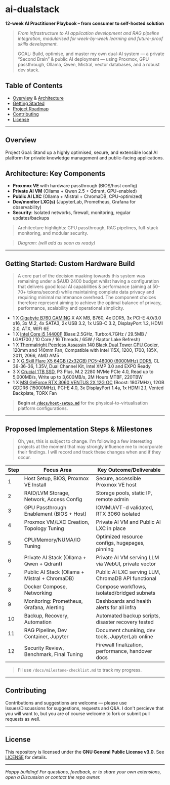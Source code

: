 # ai-dualstack

**12-week AI Practitioner Playbook – from consumer to self-hosted solution**

> *From infrastructure to AI application development and RAG pipeline integration, modularised for week-by-week learning and future-proof skills development.*
>
> GOAL: Build, optimise, and master my own dual-AI system — a private “Second Brain” & public AI deployment — using Proxmox, GPU passthrough, Ollama, Qwen, Mistral, vector databases, and a robust dev stack.  
>  


## Table of Contents

- [Overview](#overview) & [Architecture](#architecture-key-components)
- [Getting Started](#getting-started-custom-hardware-build)
- [Project Roadmap](#proposed-implementation-steps--milestones)
- [Contributing](#contributing)
- [License](#license)

---

## Overview
Project Goal: Stand up a highly optimised, secure, and extensible local AI platform for private knowledge management and public-facing applications.

## **Architecture: Key Components**
* **Proxmox VE** with hardware passthrough (BIOS/host config)
* **Private AI VM** (Ollama \+ Qwen 2.5 \+ Qdrant, GPU-enabled)
* **Public AI LXC** (Ollama \+ Mistral \+ ChromaDB, CPU-optimized)
* **Dev/monitor LXC(s)** (JupyterLab, Prometheus, Grafana for observability)
* **Security**: Isolated networks, firewall, monitoring, regular updates/backups 
> Architecture highlights: GPU passthrough, RAG pipelines, full-stack monitoring, and modular security.

> _*Diagram: (will add as soon as ready)*_

---

## Getting Started: Custom Hardware Build
> A core part of the decision maaking towards this system was remaining under a $AUD 2400 budget whilst having a configuration that delivers good local AI capabilities \& performance (aiming at 50-70+ tokens/second) while maintaining complete data privacy and requiring minimal maintenance overhead. The component choices therefore represent aiming to achieve the optimal balance of privacy, performance, scalability and operational simplicity. 

 - 1 X [Gigabyte B760 GAMING](https://www.gigabyte.com/Motherboard/B760-GAMING-X-DDR4-rev-10) X AX MB, B760, 4x DDR5, 3x PCI-E 4.0/3.0 x16, 3x M.2, 4x SATA3, 2x USB 3.2, 1x USB-C 3.2, DisplayPort 1.2, HDMI 2.0, ATX, WIFI 6E
 - 1 X [Intel Core i5 14400F](https://www.intel.com/content/www/us/en/products/sku/236777/intel-core-i5-processor-14400f-20m-cache-up-to-4-70-ghz/specifications.html) (Base:2.5GHz, Turbo:4.7GHz / 29.5MB / LGA1700 / 10 Core / 16 Threads / 65W / Raptor Lake Refresh)
  - 1 X [Thermalright Peerless Assassin 140 Black Dual Tower CPU Cooler](https://www.thermalright.com/product/peerless-assassin-140-black/), 120mm and 140mm Fan, Compatible with Intel 115X, 1200, 1700, 185X, 2011, 2066, AMD AM5
 - 2 X [G.Skill Flare X5 64GB (2x32GB) PC5-48000 (6000MHz) DDR5](https://www.gskill.com/products/1/165/396/Flare-X5-DDR5-AMD-EXPO), CL 36-36-36, 1.35V, Dual Channel Kit, Intel XMP 3.0 and EXPO Ready
 - 3 X [Crucial 1TB SSD](https://www.crucial.com/ssd/p3-plus/CT1000P3PSSD8), P3 Plus, M.2 2280 NVMe PCIe 4.0, Read up to 5,000MB/s, Write up to 3,600MB/s, 2M Hours MTBF, 220TBW
 - 1 X [MSI GeForce RTX 3060 VENTUS 2X 12G OC](https://www.msi.com/Graphics-Card/GeForce-RTX-3060-VENTUS-2X-12G-OC) (Boost: 1807MHz), 12GB GDDR6 (15000MHz), PCI-E 4.0, 3x DisplayPort 1.4a, 1x HDMI 2.1, Vented Backplate, TORX Fan

> **Begin at [`/docs/host-setup.md`](/docs/host-setup.md)** for the physical-to-virtualisation platform configurations.

---

## Proposed Implementation Steps & Milestones
> Oh, yes, this is subject to change. I'm following a few interesting projects at the moment that may strongly influence me to incorporate their findings. I will record and track these changes when and if they occur.

| Step | Focus Area | Key Outcome/Deliverable |
| ----- | ----- | ----- |
| 1 | Host Setup, BIOS, Proxmox VE Install | Secure, accessible Proxmox VE host |
| 2 | RAID/LVM Storage, Network, Access Config | Storage pools, static IP, remote admin |
| 3 | GPU Passthrough Enablement (BIOS \+ Host) | IOMMU/VT-d validated, RTX 3060 isolated |
| 4 | Proxmox VM/LXC Creation, Topology Tuning | Private AI VM and Public AI LXC in place |
| 5 | CPU/Memory/NUMA/IO Tuning | Optimized resource configs, hugepages, pinning |
| 6 | Private AI Stack (Ollama \+ Qwen \+ Qdrant) | Private AI VM serving LLM via WebUI, private vector |
| 7 | Public AI Stack (Ollama \+ Mistral \+ ChromaDB) | Public AI LXC serving LLM, ChromaDB API functional |
| 8 | Docker Compose, Networking | Compose workflows, isolated/bridged subnets |
| 9 | Monitoring: Prometheus, Grafana, Alerting | Dashboards and health alerts for all infra |
| 10 | Backup, Recovery, Automation | Automated backup scripts, disaster recovery tested |
| 11 | RAG Pipeline, Dev Container, Jupyter | Document chunking, dev tools, JupyterLab online |
| 12 | Security Review, Benchmark, Final Tuning | Firewall finalization, performance, handover docs |

> I'll use `/docs/milestone-checklist.md` to track my progress.

---

## Contributing

Contributions and suggestions are welcome — please use Issues/Discussions for suggestions, requests and Q&A. I don't percieve that you will want to, but you are of course welcome to fork or submit pull requests as well.

---

## License

This repository is licensed under the **GNU General Public License v3.0**. See [LICENSE](LICENSE) for details.

---

*Happy building! For questions, feedback, or to share your own extensions, open a Discussion or contact the repo owner.*
